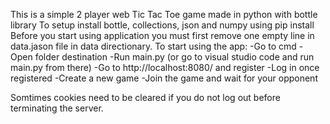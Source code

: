 This is a simple 2 player web Tic Tac Toe game made in python with bottle library
To setup install bottle, collections, json and numpy using pip install
Before you start using application you must first remove one empty line in data.jason file in data directionary.
To start using the app:
-Go to cmd
-Open folder destination
-Run main.py (or go to visual studio code and run main.py from there)
-Go to http://localhost:8080/ and register
-Log in once registered
-Create a new game
-Join the game and wait for your opponent

Somtimes cookies need to be cleared if you do not log out before terminating the server.
